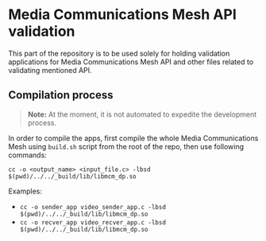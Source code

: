 # Media Communications Mesh API validation

This part of the repository is to be used solely for holding validation applications for Media Communications Mesh API and other files related to validating mentioned API.

## Compilation process

> **Note:** At the moment, it is not automated to expedite the development process.

In order to compile the apps, first compile the whole Media Communications Mesh using `build.sh` script from the root of the repo, then use following commands:

`cc -o <output_name> <input_file.c> -lbsd $(pwd)/../../_build/lib/libmcm_dp.so`

Examples:
- `cc -o sender_app video_sender_app.c -lbsd $(pwd)/../../_build/lib/libmcm_dp.so`
- `cc -o recver_app video_recver_app.c -lbsd $(pwd)/../../_build/lib/libmcm_dp.so`
